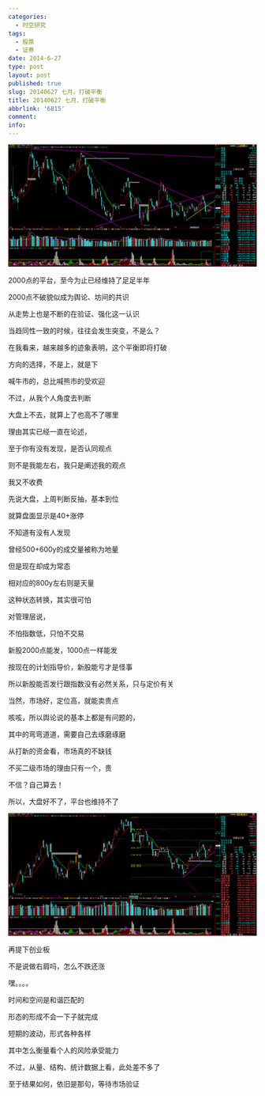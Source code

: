 ```yaml
---
categories:
  - 时空研究
tags:
  - 股票
  - 证券
date: 2014-6-27
type: post
layout: post
published: true
slug: 20140627 七月，打破平衡
title: 20140627 七月，打破平衡
abbrlink: '6815'
comment:
info:
---
```

![20140627-0](/images/20140627-0.gif)

2000点的平台，至今为止已经维持了足足半年

2000点不破貌似成为舆论、坊间的共识

从走势上也是不断的在验证、强化这一认识

当趋同性一致的时候，往往会发生突变，不是么？

在我看来，越来越多的迹象表明，这个平衡即将打破


方向的选择，不是上，就是下

喊牛市的，总比喊熊市的受欢迎

不过，从我个人角度去判断

大盘上不去，就算上了也高不了哪里

理由其实已经一直在论述，

至于你有没有发现，是否认同观点

则不是我能左右，我只是阐述我的观点

我又不收费


先说大盘，上周判断反抽，基本到位

就算盘面显示是40+涨停

不知道有没有人发现

曾经500+600y的成交量被称为地量

但是现在却成为常态

相对应的800y左右则是天量

这种状态转换，其实很可怕


对管理层说，

不怕指数低，只怕不交易

新股2000点能发，1000点一样能发

按现在的计划指导价，新股能亏才是怪事

所以新股能否发行跟指数没有必然关系，只与定价有关

当然，市场好，定位高，就能卖贵点

咳咳，所以舆论说的基本上都是有问题的，

其中的弯弯道道，需要自己去琢磨琢磨


从打新的资金看，市场真的不缺钱

不买二级市场的理由只有一个，贵

不信？自己算去！

所以，大盘好不了，平台也维持不了

![20140627-1](/images/20140627-1.gif)

再提下创业板

不是说做右肩吗，怎么不跌还涨

嘿。。。。

时间和空间是和谐匹配的

形态的形成不会一下子就完成

短期的波动，形式各种各样

其中怎么衡量看个人的风险承受能力

不过，从量、结构、统计数据上看，此处差不多了

至于结果如何，依旧是那句，等待市场验证